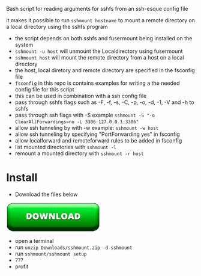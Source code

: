 Bash script for reading arguments for sshfs from an ssh-esque config file

it makes it possible to run `sshmount hostname` to mount a remote directory on a local directory using the sshfs program

- the script depends on both sshfs and fusermount being installed on the system
- `sshmount -u host` will unmount the Localdirectory using fusermount
- `sshmount host` will mount the remote directory from a host on a local directory
- the host, local diretory and remote directory are specified in the fsconfig file
- `fsconfig` in this repo is contains examples for writing a the needed config file for this script
- this can be used in combination with a ssh config file
- pass through sshfs flags such as -F, -f, -s, -C, -p, -o, -d, -1, -V and -h to sshfs
- pass through ssh flags with -S example `sshmount -S "-o ClearAllForwardings=no -L 3306:127.0.0.1:3306"`
- allow ssh tunneling by with -w example: `sshmount -w host`
- allow ssh tunneling by specifying "PortForwarding yes" in fsconfig
- allow localforward and remoteforward rules to be added in fsconfig
- list mounted directories with `sshmount -l`
- remount a mounted directory with `sshmount -r host`

# Install
- Download the files below

[![download](https://github.com/Fuseteam/linus-proof/blob/main/images/download.png)](https://github.com/Fuseteam/sshmount/releases/latest/download/sshmount.zip)
- open a terminal
- run `unzip Downloads/sshmount.zip -d sshmount`
- run `sshmount/sshmount setup`
- ???
- profit
